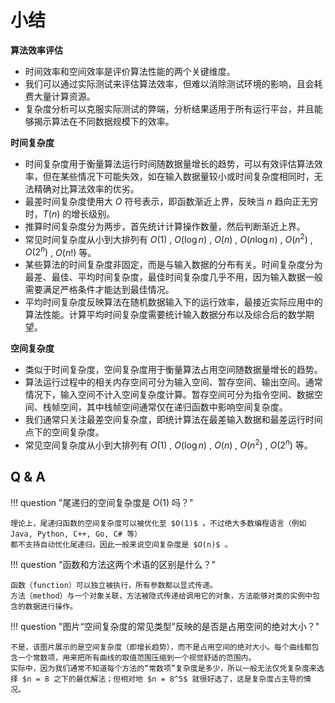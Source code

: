 # 小结

**算法效率评估**

- 时间效率和空间效率是评价算法性能的两个关键维度。
- 我们可以通过实际测试来评估算法效率，但难以消除测试环境的影响，且会耗费大量计算资源。
- 复杂度分析可以克服实际测试的弊端，分析结果适用于所有运行平台，并且能够揭示算法在不同数据规模下的效率。

**时间复杂度**

- 时间复杂度用于衡量算法运行时间随数据量增长的趋势，可以有效评估算法效率，但在某些情况下可能失效，如在输入数据量较小或时间复杂度相同时，无法精确对比算法效率的优劣。
- 最差时间复杂度使用大 $O$ 符号表示，即函数渐近上界，反映当 $n$ 趋向正无穷时，$T(n)$ 的增长级别。
- 推算时间复杂度分为两步，首先统计计算操作数量，然后判断渐近上界。
- 常见时间复杂度从小到大排列有 $O(1)$ , $O(\log n)$ , $O(n)$ , $O(n \log n)$ , $O(n^2)$ , $O(2^n)$ , $O(n!)$ 等。
- 某些算法的时间复杂度非固定，而是与输入数据的分布有关。时间复杂度分为最差、最佳、平均时间复杂度，最佳时间复杂度几乎不用，因为输入数据一般需要满足严格条件才能达到最佳情况。
- 平均时间复杂度反映算法在随机数据输入下的运行效率，最接近实际应用中的算法性能。计算平均时间复杂度需要统计输入数据分布以及综合后的数学期望。

**空间复杂度**

- 类似于时间复杂度，空间复杂度用于衡量算法占用空间随数据量增长的趋势。
- 算法运行过程中的相关内存空间可分为输入空间、暂存空间、输出空间。通常情况下，输入空间不计入空间复杂度计算。暂存空间可分为指令空间、数据空间、栈帧空间，其中栈帧空间通常仅在递归函数中影响空间复杂度。
- 我们通常只关注最差空间复杂度，即统计算法在最差输入数据和最差运行时间点下的空间复杂度。
- 常见空间复杂度从小到大排列有 $O(1)$ , $O(\log n)$ , $O(n)$ , $O(n^2)$ , $O(2^n)$ 等。

## Q & A

!!! question "尾递归的空间复杂度是 $O(1)$ 吗？"

    理论上，尾递归函数的空间复杂度可以被优化至 $O(1)$ 。不过绝大多数编程语言（例如 Java, Python, C++, Go, C# 等）
    都不支持自动优化尾递归，因此一般来说空间复杂度是 $O(n)$ 。

!!! question "函数和方法这两个术语的区别是什么？"

    函数（function）可以独立被执行，所有参数都以显式传递。
    方法（method）与一个对象关联，方法被隐式传递给调用它的对象，方法能够对类的实例中包含的数据进行操作。

!!! question "图片“空间复杂度的常见类型”反映的是否是占用空间的绝对大小？"

    不是，该图片展示的是空间复杂度（即增长趋势），而不是占用空间的绝对大小。每个曲线都包含一个常数项，用来把所有曲线的取值范围压缩到一个视觉舒适的范围内。
    实际中，因为我们通常不知道每个方法的“常数项”复杂度是多少，所以一般无法仅凭复杂度来选择 $n = 8 之下的最优解法；但相对地 $n = 8^5$ 就很好选了，这是复杂度占主导的情况。
